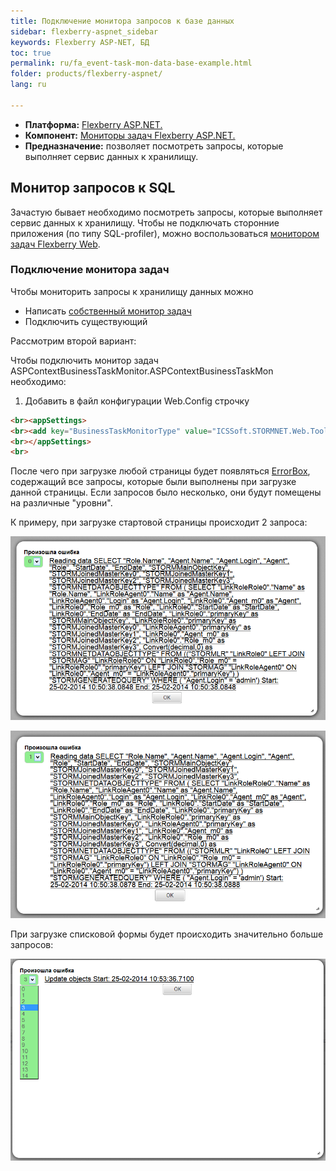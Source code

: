 ```yaml
---
title: Подключение монитора запросов к базе данных
sidebar: flexberry-aspnet_sidebar
keywords: Flexberry ASP-NET, БД
toc: true
permalink: ru/fa_event-task-mon-data-base-example.html
folder: products/flexberry-aspnet/
lang: ru

---
```


* **Платформа:** [Flexberry ASP.NET.](fa_flexberry-a-s-p-n-e-t.html)
* **Компонент:** [Мониторы задач Flexberry ASP.NET.](fa_monitor-tasks--Flexberry--web.html)
* **Предназначение:** позволяет посмотреть запросы, которые выполняет сервис данных к хранилищу.

## Монитор запросов к SQL

Зачастую бывает необходимо посмотреть запросы, которые выполняет сервис данных к хранилищу. Чтобы не подключать сторонние приложения (по типу SQL-profiler), можно воспользоваться [монитором задач Flexberry Web](monitor-tasks--Flexberry--web.html).

### Подключение монитора задач

Чтобы мониторить запросы к хранилищу данных можно

* Написать [собственный монитор задач](fo_creating-and-connection--business-task-monitor.html)
* Подключить существующий

Рассмотрим второй вариант:

Чтобы подключить монитор задач ASPContextBusinessTaskMonitor.ASPContextBusinessTaskMon необходимо:

1. Добавить в файл конфигурации Web.Config строчку 

```html
<br><appSettings>
<br><add key="BusinessTaskMonitorType" value="ICSSoft.STORMNET.Web.Tools.WebBusinessTaskMon, ICSSoft.STORMNET.Web.Tools" />
<br></appSettings>
<br>
```

После чего при загрузке любой страницы будет появляться [ErrorBox](fa_web-error-box-and--error-form.html), содержащий все запросы, которые были выполнены при загрузке данной страницы. Если запросов было несколько, они будут помещены на различные "уровни".

К примеру, при загрузке стартовой страницы происходит 2 запроса:

![](/images/pages/products/flexberry-aspnet/aspnet/monitor1.png)

![](/images/pages/products/flexberry-aspnet/aspnet/monitor2.png)

При загрузке списковой формы будет происходить значительно больше запросов:

![](/images/pages/products/flexberry-aspnet/aspnet/monitor3.png)
